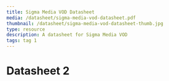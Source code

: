 ```yaml
---
title: Sigma Media VOD Datasheet
media: /datasheet/sigma-media-vod-datasheet.pdf
thumbnail: /datasheet/sigma-media-vod-datasheet-thumb.jpg
type: resource
description: A datasheet for Sigma Media VOD
tags: tag 1
---
```


# Datasheet 2
